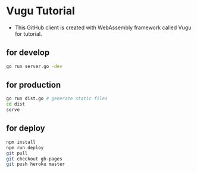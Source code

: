# Vugu Tutorial

- This GitHub client is created with WebAssembly framework called Vugu for tutorial.

## for develop

```sh
go run server.go -dev
```

## for production

```sh
go run dist.go # generate static files
cd dist
serve
```

## for deploy

```sh
npm install
npm run deploy
git pull
git checkout gh-pages
git push heroku master
```

